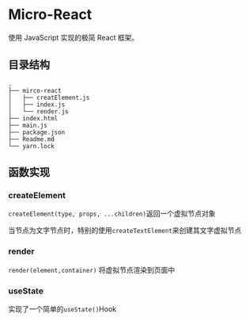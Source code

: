 # Micro-React

使用 JavaScript 实现的极简 React 框架。

## 目录结构

```
.
├── mirco-react
│   ├── creatElement.js
│   ├── index.js
│   └── render.js
├── index.html
├── main.js
├── package.json
├── Readme.md
└── yarn.lock
```

## 函数实现

### createElement

`createElement(type, props, ...children)`返回一个虚拟节点对象

当节点为文字节点时，特别的使用`createTextElement`来创建其文字虚拟节点

### render

`render(element,container)` 将虚拟节点渲染到页面中

### useState

实现了一个简单的`useState()`Hook
